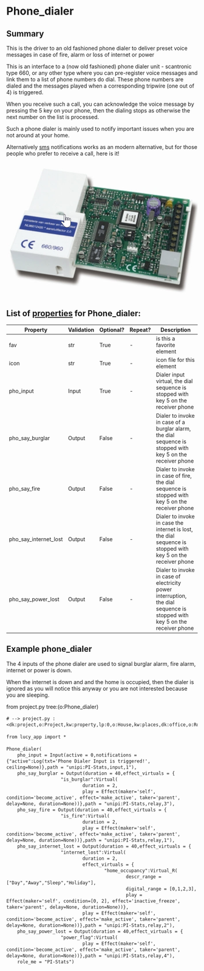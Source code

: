 <!--s_name-->
# Phone_dialer

<!--e_name-->

## Summary

<!--s_role-->
<!--e_role-->

<!--s_descr-->
This is the driver to an old fashioned phone dialer to deliver preset voice messages in case of fire, alarm or loss of internet or power

<!--e_descr-->

This is an interface to a (now old fashioned) phone dialer unit - scantronic type 660, or any other type where you can pre-register voice messages and link them to a list of phone numbers do dial.
These phone numbers are dialed and the messages played when a corresponding tripwire (one out of 4) is triggered.

When you receive such a call, you can acknowledge the voice message by pressing the 5 key on your phone, then the dialing stops as otherwise the next number on the list is processed.

Such a phone dialer is mainly used to notify important issues when you are not around at your home.

Alternatively [sms](Sms_driver.md) notifications works as an modern alternative, but for those people who prefer to receive a call, here is it!

![scantronic_660](scantronic_660.jpg)

<!--s_tbl-->
## List of [properties](Properties.md) for __Phone_dialer__:

  | Property | Validation | Optional? | Repeat? | Description |
  | --- | --- | --- | --- | --- |
  | fav | str | True | - | is this a favorite element | 
  | icon | str | True | - | icon file for this element | 
  | pho_input | Input | True | - | Dialer input virtual, the dial sequence is stopped with key 5 on the receiver phone | 
  | pho_say_burglar | Output | False | - | Dialer to invoke in case of a burglar alarm, the dial sequence is stopped with key 5 on the receiver phone | 
  | pho_say_fire | Output | False | - | Dialer to invoke in case of fire, the dial sequence is stopped with key 5 on the receiver phone | 
  | pho_say_internet_lost | Output | False | - | Dialer to invoke in case the internet is lost, the dial sequence is stopped with key 5 on the receiver phone | 
  | pho_say_power_lost | Output | False | - | Dialer to invoke in case of electricity power interruption, the dial sequence is stopped with key 5 on the receiver phone | 
<!--e_tbl-->

## Example phone_dialer

The 4 inputs of the phone dialer are used to signal burglar alarm, fire alarm, internet or power is down.

When the internet is down and and the home is occupied, then the dialer is ignored as you will notice this anyway or you are not interested because you are sleeping.

<!--s_insert_{"tree":"(o:Phone_dialer)"}-->

from project.py tree:(o:Phone_dialer)
```python3
# --> project.py :<dk:project,o:Project,kw:property,lp:0,o:House,kw:places,dk:office,o:Room,kw:contents,lp:9,o:Phone_dialer>

from lucy_app import *

Phone_dialer(
    pho_input = Input(active = 0,notifications = {"active":Log(txt='Phone Dialer Input is triggered!', ceiling=None)},path = "unipi:PI-Stats,input,1"),
    pho_say_burglar = Output(duration = 40,effect_virtuals = {
                    "is_burglar":Virtual(
                            duration = 2,
                            play = Effect(maker='self', condition='become_active', effect='make_active', taker='parent', delay=None, duration=None))},path = "unipi:PI-Stats,relay,3"),
    pho_say_fire = Output(duration = 40,effect_virtuals = {
                    "is_fire":Virtual(
                            duration = 2,
                            play = Effect(maker='self', condition='become_active', effect='make_active', taker='parent', delay=None, duration=None))},path = "unipi:PI-Stats,relay,1"),
    pho_say_internet_lost = Output(duration = 40,effect_virtuals = {
                    "internet_lost":Virtual(
                            duration = 2,
                            effect_virtuals = {
                                    "home_occupancy":Virtual_R(
                                            descr_range = ["Day","Away","Sleep","Holiday"],
                                            digital_range = [0,1,2,3],
                                            play = Effect(maker='self', condition=[0, 2], effect='inactive_freeze', taker='parent', delay=None, duration=None))},
                            play = Effect(maker='self', condition='become_active', effect='make_active', taker='parent', delay=None, duration=None))},path = "unipi:PI-Stats,relay,2"),
    pho_say_power_lost = Output(duration = 40,effect_virtuals = {
                    "power_flag":Virtual(
                            play = Effect(maker='self', condition='become_active', effect='make_active', taker='parent', delay=None, duration=None))},path = "unipi:PI-Stats,relay,4"),
    role_me = "PI-Stats")

```

<!--e_insert-->
